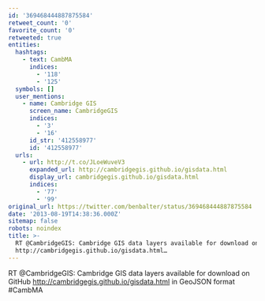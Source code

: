 ```yaml
---
id: '369468444887875584'
retweet_count: '0'
favorite_count: '0'
retweeted: true
entities:
  hashtags:
    - text: CambMA
      indices:
        - '118'
        - '125'
  symbols: []
  user_mentions:
    - name: Cambridge GIS
      screen_name: CambridgeGIS
      indices:
        - '3'
        - '16'
      id_str: '412558977'
      id: '412558977'
  urls:
    - url: http://t.co/JLoeWuveV3
      expanded_url: http://cambridgegis.github.io/gisdata.html
      display_url: cambridgegis.github.io/gisdata.html
      indices:
        - '77'
        - '99'
original_url: https://twitter.com/benbalter/status/369468444887875584
date: '2013-08-19T14:38:36.000Z'
sitemap: false
robots: noindex
title: >-
  RT @CambridgeGIS: Cambridge GIS data layers available for download on GitHub
  http://cambridgegis.github.io/gisdata.html…
---
```


RT @CambridgeGIS: Cambridge GIS data layers available for download on GitHub http://cambridgegis.github.io/gisdata.html in GeoJSON format #CambMA